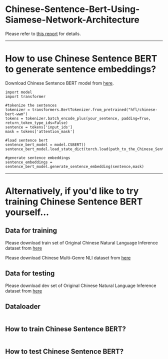 # Chinese-Sentence-Bert-Using-Siamese-Network-Architecture

Please refer to [this report](https://drive.google.com/file/d/1VIoPOra21WvKlv8C4Ehp7kX2JxkGbwwI/view?usp=sharing) for details.

-----------------------------------------------------------
# How to use Chinese Sentence BERT to generate sentence embeddings?

Download Chinese Sentence BERT model from [here](https://drive.google.com/file/d/1ctyI2eRZVDXKRSCuiEsmFVT5Onrr81ZX/view?usp=sharing).

```
import model
import transformer

#tokenize the sentences
tokenizer = transformers.BertTokenizer.from_pretrained("hfl/chinese-bert-wwm")
tokens = tokenizer.batch_encode_plus(your_sentence, padding=True, return_token_type_ids=False)
sentence = tokens['input_ids']
mask = tokens['attention_mask']
    
#load sentence bert
sentence_bert_model = model.CSBERT()
sentence_bert_model.load_state_dict(torch.load(path_to_the_Chinese_Sentence_BERT_model))

#generate sentence embeddings
sentence_embeddings = sentence_bert_model.generate_sentence_embedding(sentence,mask)
```

------------------------------------------------------------
# Alternatively, if you'd like to try training Chinese Sentence BERT yourself...
## Data for training
Please download train set of Original Chinese Natural Language Inference dataset from [here](https://github.com/CLUEbenchmark/OCNLI/tree/main/data/ocnli)

Please download Chinese Multi-Genre NLI dataset from [here](https://storage.googleapis.com/cluebenchmark/tasks/cmnli_public.zip)
## Data for testing
Please download dev set of Original Chinese Natural Language Inference dataset from [here](https://github.com/CLUEbenchmark/OCNLI/tree/main/data/ocnli)
## Dataloader
```
```
## How to train Chinese Sentence BERT?
```
```
## How to test Chinese Sentence BERT?
```
```

